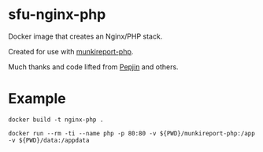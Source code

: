 # sfu-nginx-php

Docker image that creates an Nginx/PHP stack.

Created for use with [munkireport-php](https://github.com/munkireport/munkireport-php).

Much thanks and code lifted from [Pepjin](https://github.com/macadmins/munkireport-php) and others.

# Example

`docker build -t nginx-php .`

`docker run --rm -ti --name php -p 80:80 -v ${PWD}/munkireport-php:/app -v ${PWD}/data:/appdata`


